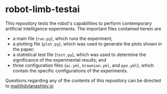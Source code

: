 # robot-limb-testai

This repository tests the robot's capabilities to perform contemporary artificial intelligence experiments. The important files contained herein are
- a main file (`run.py`), which runs the experiment;
- a plotting file (`plot.py`), which was used to generate the plots shown in the paper;
- a statistical test file (`test.py`), which was used to determine the significance of the experimental results; and
- three configuration files (`ac.yml`, `brownian.yml`, and `ppo.yml`), which contain the specific configurations of the experiments.

Questions regarding any of the contents of this repository can be directed to [mail@dylanashley.io](mailto:mail@dylanashley.io)
